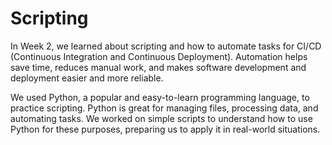 # Scripting
  
In Week 2, we learned about scripting and how to automate tasks for CI/CD (Continuous Integration and Continuous Deployment). Automation helps save time, reduces manual work, and makes software development and deployment easier and more reliable.  

We used Python, a popular and easy-to-learn programming language, to practice scripting. Python is great for managing files, processing data, and automating tasks. We worked on simple scripts to understand how to use Python for these purposes, preparing us to apply it in real-world situations.